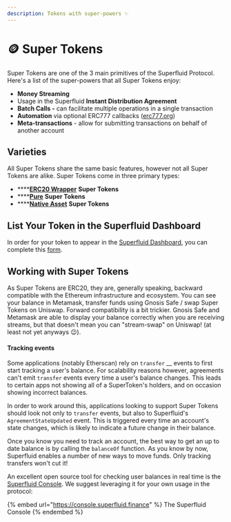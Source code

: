 ```yaml
---
description: Tokens with super-powers ✨
---
```


# 🪙 Super Tokens

Super Tokens are one of the 3 main primitives of the Superfluid Protocol. Here's a list of the super-powers that all Super Tokens enjoy:

* **Money Streaming**
* Usage in the Superfluid **Instant Distribution Agreement**
* **Batch Calls -** can facilitate multiple operations in a single transaction
* **Automation** via optional ERC777 callbacks ([erc777.org](https://www.erc777.org))
* **Meta-transactions** - allow for submitting transactions on behalf of another account

## Varieties

All Super Tokens share the same basic features, however not all Super Tokens are alike. Super Tokens come in three primary types:

* ****[**ERC20 Wrapper**](erc20-wrapper-tokens.md) **Super Tokens**
* ****[**Pure**](pure-super-tokens.md) **Super Tokens**
* ****[**Native Asset**](native-asset-super-tokens.md) **Super Tokens**

## List Your Token in the Superfluid Dashboard

In order for your token to appear in the [Superfluid Dashboard](https://app.superfluid.finance), you can complete this [form](https://www.notion.so/Add-New-Tokens-to-Superfluid-8464f8c116c24cd6a0c5cb4f4174bb2d).

## Working with Super Tokens

As Super Tokens are ERC20, they are, generally speaking, backward compatible with the Ethereum infrastructure and ecosystem. You can see your balance in Metamask, transfer funds using Gnosis Safe / swap Super Tokens on Uniswap. Forward compatibility is a bit trickier. Gnosis Safe and Metamask are able to display your balance correctly when you are receiving streams, but that doesn't mean you can "stream-swap" on Uniswap! (at least not yet anyways 😉).

#### Tracking events

Some applications (notably Etherscan) rely on `transfer` \_\_ events to first start tracking a user's balance. For scalability reasons however, agreements can't emit `transfer` events every time a user's balance changes. This leads to certain apps not showing all of a SuperToken's holders, and on occasion showing incorrect balances.

In order to work around this, applications looking to support Super Tokens should look not only to `transfer` events, but also to Superfluid's `AgreementStateUpdated` event. This is triggered every time an account's state changes, which is likely to indicate a future change in their balance.

Once you know you need to track an account, the best way to get an up to date balance is by calling the `balanceOf` function. As you know by now, Superfluid enables a number of new ways to move funds. Only tracking transfers won't cut it!&#x20;

An excellent open source tool for checking user balances in real time is the [Superfluid Console](https://console.superfluid.finance). We suggest leveraging it for your own usage in the protocol:

{% embed url="https://console.superfluid.finance" %}
The Superfluid Console
{% endembed %}
